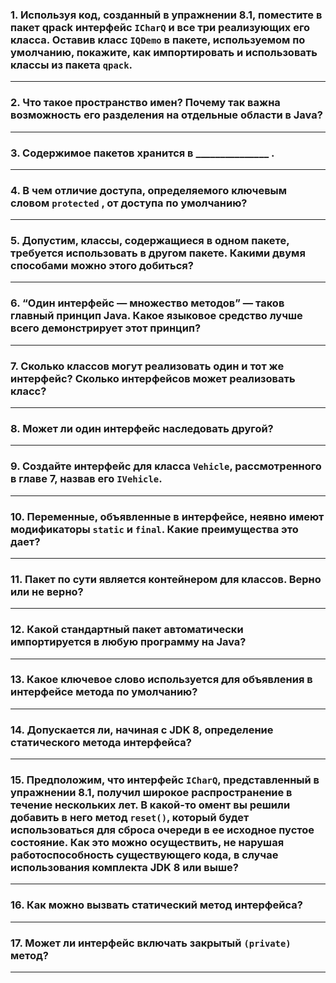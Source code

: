### 1. Используя код, созданный в упражнении 8.1, поместите в пакет qpack интерфейс ``ICharQ`` и все три реализующих его класса. Оставив класс ``IQDemo`` в пакете, используемом по умолчанию, покажите, как импортировать и использовать классы из пакета ``qpack``.

___
### 2. Что такое пространство имен? Почему так важна возможность его разделения на отдельные области в Java?

___
### 3. Содержимое пакетов хранится в _______________ .

___
### 4. В чем отличие доступа, определяемого ключевым словом ``protected`` , от доступа по умолчанию?

___
### 5. Допустим, классы, содержащиеся в одном пакете, требуется использовать в другом пакете. Какими двумя способами можно этого добиться?

___
### 6. “Один интерфейс — множество методов” — таков главный принцип Java. Какое языковое средство лучше всего демонстрирует этот принцип?

___
### 7. Сколько классов могут реализовать один и тот же интерфейс? Сколько интерфейсов может реализовать класс?

___
### 8. Может ли один интерфейс наследовать другой?

___
### 9. Создайте интерфейс для класса ``Vehicle``, рассмотренного в главе 7, назвав его ``IVehicle``.

___
### 10. Переменные, объявленные в интерфейсе, неявно имеют модификаторы ``static`` и ``final``. Какие преимущества это дает?

___
### 11. Пакет по сути является контейнером для классов. Верно или не верно?

___
### 12. Какой стандартный пакет автоматически импортируется в любую программу на Java?

___
### 13. Какое ключевое слово используется для объявления в интерфейсе метода по умолчанию?

___
### 14. Допускается ли, начиная с JDK 8, определение статического метода интерфейса?

___
### 15. Предположим, что интерфейс ``ICharQ``, представленный в упражнении 8.1, получил широкое распространение в течение нескольких лет. В какой-то омент вы решили добавить в него метод ``reset()``, который будет использоваться для сброса очереди в ее исходное пустое состояние. Как это можно осуществить, не нарушая работоспособность существующего кода, в случае использования комплекта JDK 8 или выше?

___
### 16. Как можно вызвать статический метод интерфейса?

___
### 17. Может ли интерфейс включать закрытый ``(private)`` метод?

___
